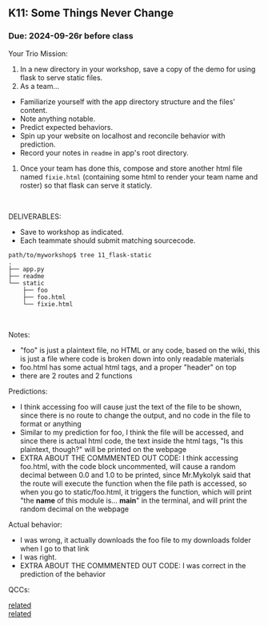 ## K11: Some Things Never Change
### Due: 2024-09-26r before class

Your Trio Mission:

1. In a new directory in your workshop, save a copy of the demo for using flask to serve static files.
1. As a team...
  - Familiarize yourself with the app directory structure and the files' content.
  - Note anything notable.
  - Predict expected behaviors.
  - Spin up your website on localhost and reconcile behavior with prediction.
  - Record your notes in `readme` in app's root directory.
1. Once your team has done this, compose and store another html file named `fixie.html` (containing some html to render your team name and roster) so that flask can serve it staticly.

<br>

DELIVERABLES:
* Save to workshop as indicated.
* Each teammate should submit matching sourcecode.

```
path/to/myworkshop$ tree 11_flask-static
.
├── app.py
├── readme
└── static
    ├── foo
    ├── foo.html
    └── fixie.html
```

<br>

Notes:
- "foo" is just a plaintext file, no HTML or any code, based on the wiki, this is just a file where code is broken down into only readable materials
- foo.html has some actual html tags, and a proper "header" on top
- there are 2 routes and 2 functions

Predictions:
- I think accessing foo will cause just the text of the file to be shown, since there is no route to change the output, and no code in the file to format or anything
- Similar to my prediction for foo, I think the file will be accessed, and since there is actual html code, the text inside the html tags, "Is this plaintext, though?" will be printed on the webpage
- EXTRA ABOUT THE COMMMENTED OUT CODE: I think accessing foo.html, with the code block uncommented, will cause a random decimal between 0.0 and 1.0 to be printed, since Mr.Mykolyk said that the route will execute the function when the file path is accessed, so when you go to static/foo.html, it triggers the function, which will print "the __name__ of this module is... __main__" in the terminal, and will print the random decimal on the webpage

Actual behavior:
- I was wrong, it actually downloads the foo file to my downloads folder when I go to that link
- I was right.
- EXTRA ABOUT THE COMMMENTED OUT CODE: I was correct in the prediction of the behavior

QCCs:



[related](https://ukulelemagazine.com/lessons/uke-lesson-3-chords-and-the-truth-country-songwriting-legend-harlan-howard)  
[related](https://en.wikipedia.org/wiki/Plain_text)  
